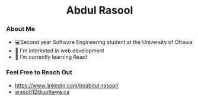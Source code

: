 <h1 align="center">Abdul Rasool</h1>

### About Me
 - 💻Second year Software Engineering student at the University of Ottawa
 - 👀 I'm interested in web development
 - 🌱 I’m currently learning React


### Feel Free to Reach Out
 - https://www.linkedin.com/in/abdul-rasool/
 - araso012@uottawa.ca




<!---
abdulrasool05/abdulrasool05 is a ✨ special ✨ repository because its `README.md` (this file) appears on your GitHub profile.
You can click the Preview link to take a look at your changes.
--->
